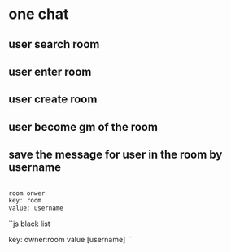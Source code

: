 # one chat

## user search room

## user enter room

## user create room

## user become gm of the room

## save the message for user in the room by username

```js

room onwer
key: room
value: username

```

``js
black list

key: owner:room
value [username]
``
